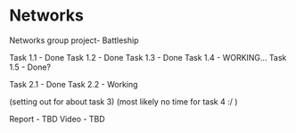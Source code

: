 # Networks
Networks group project- Battleship

Task 1.1 - Done
Task 1.2 - Done
Task 1.3 - Done
Task 1.4 - WORKING...
Task 1.5 - Done? 

Task 2.1 - Done
Task 2.2 - Working

(setting out for about task 3)
(most likely no time for task 4 :/ )


Report - TBD
Video - TBD